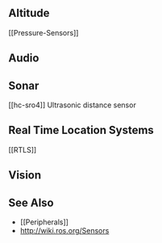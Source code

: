 Altitude
--------
[[Pressure-Sensors]]

Audio
-----

Sonar
-----
[[hc-sro4]] Ultrasonic distance sensor

Real Time Location Systems
--------------------------
[[RTLS]]

Vision
------

See Also
--------
* [[Peripherals]]
* http://wiki.ros.org/Sensors
